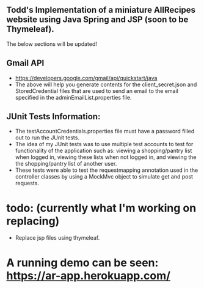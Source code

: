 ## Todd's Implementation of a miniature AllRecipes website using Java Spring and JSP (soon to be Thymeleaf).
The below sections will be updated!


## Gmail API 

- https://developers.google.com/gmail/api/quickstart/java
- The above will help you generate contents for the client_secret.json and StoredCredential files that are used to send an email to the email specified in the adminEmailList.properties file.

## JUnit Tests Information:

- The testAccountCredentials.properties file must have a password filled out to run the JUnit tests.
- The idea of my JUnit tests was to use multiple test accounts to test for functionality of the application such as: viewing a shopping/pantry list when logged in, viewing these lists when not logged in, and viewing the the shopping/pantry list of another user.
- These tests were able to test the requestmapping annotation used in the controller classes by using a MockMvc object to simulate get and post requests.

# todo: (currently what I'm working on replacing)

- Replace jsp files using thymeleaf.



# A running demo can be seen: https://ar-app.herokuapp.com/